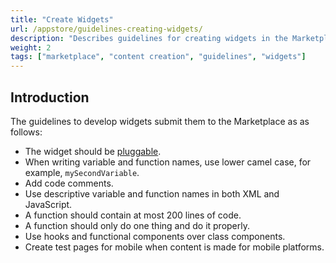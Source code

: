 ```yaml
---
title: "Create Widgets"
url: /appstore/guidelines-creating-widgets/
description: "Describes guidelines for creating widgets in the Marketplace."
weight: 2
tags: ["marketplace", "content creation", "guidelines", "widgets"]
---
```


## Introduction

The guidelines to develop widgets submit them to the Marketplace as as follows:

* The widget should be [pluggable](/howto/extensibility/create-a-pluggable-widget-one/).
* When writing variable and function names, use lower camel case, for example, `mySecondVariable`.
* Add code comments.
* Use descriptive variable and function names in both XML and JavaScript.
* A function should contain at most 200 lines of code.
* A function should only do one thing and do it properly.
* Use hooks and functional components over class components.
* Create test pages for mobile when content is made for mobile platforms.
